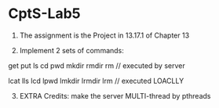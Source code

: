 # CptS-Lab5
1. The assignment is the Project in 13.17.1 of Chapter 13

2. Implement 2 sets of commands:

get  put  ls   cd   pwd   mkdir   rmdir   rm    // executed by server

lcat     lls  lcd  lpwd  lmkdir  lrmdir  lrm    // executed LOACLLY

3. EXTRA Credits: make the server MULTI-thread by pthreads
